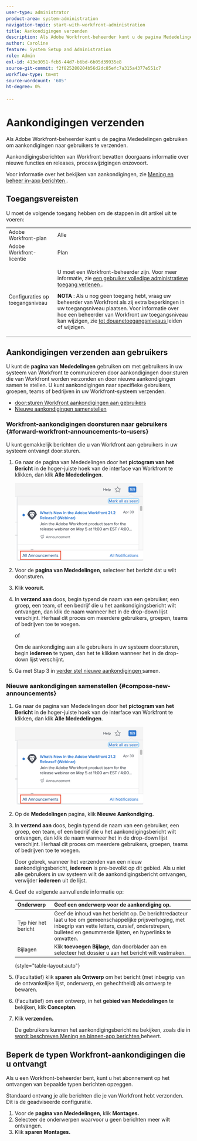 ```yaml
---
user-type: administrator
product-area: system-administration
navigation-topic: start-with-workfront-administration
title: Aankondigingen verzenden
description: Als Adobe Workfront-beheerder kunt u de pagina Mededelingen gebruiken om aankondigingen naar gebruikers te verzenden.
author: Caroline
feature: System Setup and Administration
role: Admin
exl-id: 413e3051-fcb5-44d7-b6bd-6b05d39935e8
source-git-commit: f2f825280204b56d2dc85efc7a315a4377e551c7
workflow-type: tm+mt
source-wordcount: '605'
ht-degree: 0%

---
```


# Aankondigingen verzenden

Als Adobe Workfront-beheerder kunt u de pagina Mededelingen gebruiken om aankondigingen naar gebruikers te verzenden.

Aankondigingsberichten van Workfront bevatten doorgaans informatie over nieuwe functies en releases, proceswijzigingen enzovoort.

Voor informatie over het bekijken van aankondigingen, zie [ Mening en beheer in-app berichten ](../../workfront-basics/using-notifications/view-and-manage-in-app-notifications.md).

## Toegangsvereisten

U moet de volgende toegang hebben om de stappen in dit artikel uit te voeren:

<table style="table-layout:auto"> 
 <col> 
 <col> 
 <tbody> 
  <tr> 
   <td role="rowheader">Adobe Workfront-plan</td> 
   <td>Alle</td> 
  </tr> 
  <tr> 
   <td role="rowheader">Adobe Workfront-licentie</td> 
   <td>Plan</td> 
  </tr> 
  <tr> 
   <td role="rowheader">Configuraties op toegangsniveau</td> 
   <td> <p>U moet een Workfront-beheerder zijn. Voor meer informatie, zie <a href="../../administration-and-setup/add-users/configure-and-grant-access/grant-a-user-full-administrative-access.md" class="MCXref xref"> een gebruiker volledige administratieve toegang verlenen </a>.</p> <p><b> NOTA </b>: Als u nog geen toegang hebt, vraag uw beheerder van Workfront als zij extra beperkingen in uw toegangsniveau plaatsen. Voor informatie over hoe een beheerder van Workfront uw toegangsniveau kan wijzigen, zie <a href="../../administration-and-setup/add-users/configure-and-grant-access/create-modify-access-levels.md" class="MCXref xref"> tot douanetoegangsniveaus </a> leiden of wijzigen.</p> </td> 
  </tr> 
 </tbody> 
</table>

## Aankondigingen verzenden aan gebruikers

U kunt de **pagina van Mededelingen** gebruiken om met gebruikers in uw systeem van Workfront te communiceren door aankondigingen door:sturen die van Workfront worden verzonden en door nieuwe aankondigingen samen te stellen. U kunt aankondigingen naar specifieke gebruikers, groepen, teams of bedrijven in uw Workfront-systeem verzenden.

* [ door:sturen Workfront aankondigingen aan gebruikers ](#forward-workfront-announcements-to-users)
* [Nieuwe aankondigingen samenstellen](#compose-new-announcements)

### Workfront-aankondigingen doorsturen naar gebruikers {#forward-workfront-announcements-to-users}

U kunt gemakkelijk berichten die u van Workfront aan gebruikers in uw systeem ontvangt door:sturen.

1. Ga naar de pagina van Mededelingen door het **pictogram van het Bericht** in de hoger-juiste hoek van de interface van Workfront te klikken, dan klik **Alle Mededelingen**.

   ![](assets/announcement-access-350x212.png)

1. Voor de **pagina van Mededelingen**, selecteer het bericht dat u wilt door:sturen.
1. Klik **vooruit**.
1. In **verzend aan** doos, begin typend de naam van een gebruiker, een groep, een team, of een bedrijf die u het aankondigingsbericht wilt ontvangen, dan klik de naam wanneer het in de drop-down lijst verschijnt. Herhaal dit proces om meerdere gebruikers, groepen, teams of bedrijven toe te voegen.

   of

   Om de aankondiging aan alle gebruikers in uw systeem door:sturen, begin **iedereen** te typen, dan het te klikken wanneer het in de drop-down lijst verschijnt.

1. Ga met Stap 3 in [ verder stel nieuwe aankondigingen ](#compose-new-announcements) samen.

### Nieuwe aankondigingen samenstellen {#compose-new-announcements}

1. Ga naar de pagina van Mededelingen door het **pictogram van het Bericht** in de hoger-juiste hoek van de interface van Workfront te klikken, dan klik **Alle Mededelingen**.

   ![](assets/announcement-access-350x212.png)

1. Op de **Mededelingen** pagina, klik **Nieuwe Aankondiging.**

1. In **verzend aan** doos, begin typend de naam van een gebruiker, een groep, een team, of een bedrijf die u het aankondigingsbericht wilt ontvangen, dan klik de naam wanneer het in de drop-down lijst verschijnt. Herhaal dit proces om meerdere gebruikers, groepen, teams of bedrijven toe te voegen.

   Door gebrek, wanneer het verzenden van een nieuw aankondigingsbericht, **iedereen** is pre-bevolkt op dit gebied. Als u niet alle gebruikers in uw systeem wilt de aankondigingsbericht ontvangen, verwijder **iedereen** uit de lijst.

1. Geef de volgende aanvullende informatie op:

   | Onderwerp | Geef een onderwerp voor de aankondiging op. |
   |---|---|
   | Typ hier het bericht | Geef de inhoud van het bericht op. De berichtredacteur laat u toe om gemeenschappelijke prijsverhoging, met inbegrip van vette letters, cursief, onderstrepen, bulleted en genummerde lijsten, en hyperlinks te omvatten. |
   | Bijlagen | Klik **toevoegen Bijlage,** dan doorblader aan en selecteer het dossier u aan het bericht wilt vastmaken. |

   {style="table-layout:auto"}

1. (Facultatief) klik **sparen als Ontwerp** om het bericht (met inbegrip van de ontvankelijke lijst, onderwerp, en gehechtheid) als ontwerp te bewaren.

1. (Facultatief) om een ontwerp, in het **gebied van Mededelingen** te bekijken, klik **Concepten**.

1. Klik **verzenden.**

   De gebruikers kunnen het aankondigingsbericht nu bekijken, zoals die in [ wordt beschreven Mening en binnen-app berichten ](../../workfront-basics/using-notifications/view-and-manage-in-app-notifications.md) beheert.

## Beperk de typen Workfront-aankondigingen die u ontvangt

Als u een Workfront-beheerder bent, kunt u het abonnement op het ontvangen van bepaalde typen berichten opzeggen.

Standaard ontvang je alle berichten die je van Workfront hebt verzonden. Dit is de geadviseerde configuratie.

1. Voor de **pagina van Mededelingen**, klik **Montages.**
1. Selecteer de onderwerpen waarvoor u geen berichten meer wilt ontvangen.
1. Klik **sparen Montages.**
